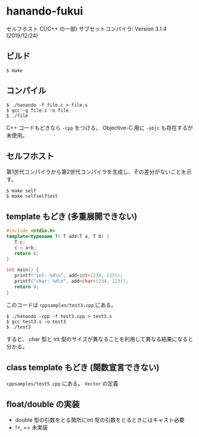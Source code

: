 # hanando-fukui

セルフホスト C(/C++ の一部) サブセットコンパイラ: Version 3.1.4 (2019/12/24)

## ビルド
```
$ make
```

## コンパイル
```
$ ./hanando -f file.c > file.s
$ gcc -g file.s -o file
$ ./file
```

C++ コードもどきなら `-cpp` をつける。
Objective-C 用に `-objc` も存在するが未使用。

## セルフホスト

第1世代コンパイラから第2世代コンパイラを生成し、その差分がないことを示す。
```
$ make self
$ make selfselftest
```

## template もどき (多重展開できない)

```cpp
#include <stdio.h>
template<typename T> T add(T a, T b) {
   T c;
   c = a+b;
   return c;
}

int main() {
   printf("int: %d\n", add<int>(234, 123));
   printf("char: %d\n", add<char>(234, 123));
   return 0;
}
```

このコードは `cppsamples/test3.cpp` にある。

```
$ ./hanando -cpp -f test3.cpp > test3.s
$ gcc test3.s -o test3
$ ./test3
```

すると、 char 型と int 型のサイズが異なることを利用して異なる結果になると分かる。

## class template もどき (関数宣言できない)

`cppsamples/test5.cpp` にある。 `Vector` の定義

## float/double の実装

* double 型の引数をとる箇所にint 型の引数をとるときにはキャスト必要
* !=, == 未実装
